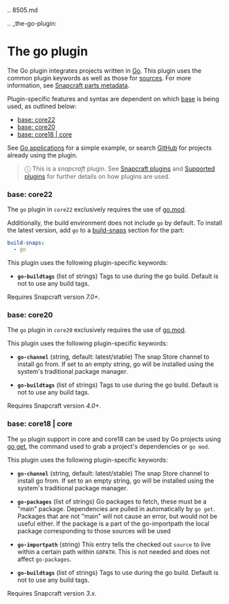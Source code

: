 .. 8505.md

.. _the-go-plugin:

# The go plugin

The Go plugin integrates projects written in [Go](https://golang.org/). This plugin uses the common plugin keywords as well as those for [sources](snapcraft-parts-metadata.md#the-go-plugin-heading--source). For more information, see [Snapcraft parts metadata](snapcraft-parts-metadata.md).

Plugin-specific features and syntax are dependent on which [base](base-snaps.md) is being used, as outlined below:

- [base: core22](#the-go-plugin-heading--core22)
- [base: core20](#the-go-plugin-heading--core20)
- [base: core18 | core](#the-go-plugin-heading--core18)

See [Go applications](go-applications.md) for a simple example, or search [GitHub](https://github.com/search?q=path%3Asnapcraft.yaml+%22plugin%3A+go%22&type=Code) for projects already using the plugin.

> ⓘ  This is a *snapcraft* plugin. See [Snapcraft plugins](snapcraft-plugins.md) and [Supported plugins](supported-plugins.md) for further details on how plugins are used.

<h3 id='the-go-plugin-heading--core22'>base: core22</h3>

The `go` plugin in `core22` exclusively requires the use of [go.mod](https://golang.org/ref/mod).

Additionally, the build environment does not include `go` by default. To install the latest version, add `go` to a [build-snaps](build-and-staging-dependencies.md#the-go-plugin-heading--package) section for the part:

```yaml
build-snaps:
  - go
```

This plugin uses the following plugin-specific keywords:

 - **`go-buildtags`** (list of strings)
      Tags to use during the go build. Default is not to use any build tags.

Requires Snapcraft version _7.0+_.

<h3 id='the-go-plugin-heading--core20'>base: core20</h3>

The `go` plugin in `core20` exclusively requires the use of [go.mod](https://golang.org/ref/mod).

This plugin uses the following plugin-specific keywords:

 - **`go-channel`**  (string, default: latest/stable)
   The snap Store channel to install go from. If set to an empty string, go will be installed using the system's traditional package manager.

 - **`go-buildtags`** (list of strings)
      Tags to use during the go build. Default is not to use any build tags.

Requires Snapcraft version _4.0+_.

<h3 id='the-go-plugin-heading--core18'>base: core18 | core</h3>

The `go` plugin support in core and core18 can be used by Go projects using [go get](https://golang.org/pkg/cmd/go/internal/get/), the command used to grab a project's dependencies or `go mod`.

This plugin uses the following plugin-specific keywords:

 - **`go-channel`**  (string, default: latest/stable)
   The snap Store channel to install go from. If set to an empty string, go will be installed using the system's traditional package manager.

  - **`go-packages`** (list of strings)
    Go packages to fetch, these must be a "main" package.
    Dependencies are pulled in automatically by `go get`.
    Packages that are not "main" will not cause an error, but would not be useful either.
    If the package is a part of the go-importpath the local package
    corresponding to those sources will be used

 - **`go-importpath`** (string)
      This entry tells the checked out `source` to live within a certain path
      within `GOPATH`.
      This is not needed and does not affect `go-packages`.

 - **`go-buildtags`** (list of strings)
      Tags to use during the go build. Default is not to use any build tags.

Requires Snapcraft version _3.x_.